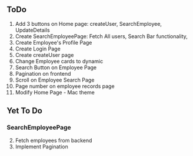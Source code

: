 ## ToDo
1. Add 3 buttons on Home page: createUser, SearchEmployee, UpdateDetails
2. Create SearchEmployeePage: Fetch All users, Search Bar functionality,
3. Create Employee's Profile Page
4. Create Login Page
5. Create createUser page 
6. Change Employee cards to dynamic
7. Search Button on Employee Page
8. Pagination on frontend
4. Scroll on Employee Search Page
10. Page number on employee records page 
11. Modify Home Page - Mac theme


## Yet To Do
### SearchEmployeePage

2. Fetch employees from backend
3. Implement Pagination 
